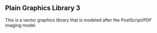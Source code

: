 Plain Graphics Library 3
----------------------------------------------------------------


This is a vector graphics library that is modeled after the
PostScript/PDF imaging model.
